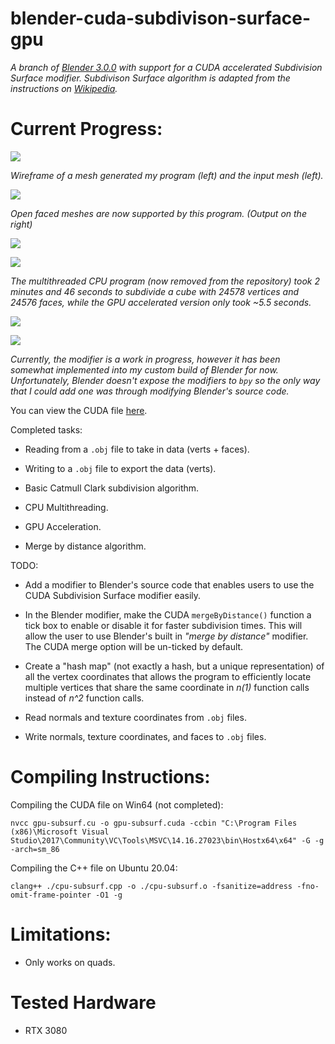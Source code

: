# blender-cuda-subdivison-surface-gpu

*A branch of [Blender 3.0.0](https://github.com/blender/blender/tree/blender-v3.0-release) with support for a CUDA accelerated Subdivision Surface modifier. Subdivison Surface algorithm is adapted from the instructions on [Wikipedia](https://en.wikipedia.org/wiki/Catmull%E2%80%93Clark_subdivision_surface).*

# Current Progress:

![](https://i.imgur.com/gZAbyqv.png?raw=true)

*Wireframe of a mesh generated my program (left) and the input mesh (left).*

![](https://i.imgur.com/MfCeLJB.png?raw=true)

*Open faced meshes are now supported by this program. (Output on the right)*

![](https://i.imgur.com/Z9CokPC.png?raw=true)

![](https://i.imgur.com/pbs97J1.png?raw=true)

*The multithreaded CPU program (now removed from the repository) took 2 minutes and 46 seconds to subdivide a cube with 24578 vertices and 24576 faces, while the GPU accelerated version only took ~5.5 seconds.*

![](https://i.imgur.com/kQ1NVKq.png?raw=true)

![](https://i.imgur.com/m19QGxP.png?raw=true)

*Currently, the modifier is a work in progress, however it has been somewhat implemented into my custom build of Blender for now. Unfortunately, Blender doesn't expose the modifiers to `bpy` so the only way that I could add one was through modifying Blender's source code.*

You can view the CUDA file [here](https://github.com/katznboyz1/blender-cuda-subdivision-surface-gpu/blob/master/custom_source/gpu-subsurf.cu).

Completed tasks:

- Reading from a `.obj` file to take in data (verts + faces).

- Writing to a `.obj` file to export the data (verts).

- Basic Catmull Clark subdivision algorithm.

- CPU Multithreading.

- GPU Acceleration.

- Merge by distance algorithm.

TODO:

- Add a modifier to Blender's source code that enables users to use the CUDA Subdivision Surface modifier easily.

- In the Blender modifier, make the CUDA `mergeByDistance()` function a tick box to enable or disable it for faster subdivision times. This will allow the user to use Blender's built in *"merge by distance"* modifier. The CUDA merge option will be un-ticked by default.

- Create a "hash map" (not exactly a hash, but a unique representation) of all the vertex coordinates that allows the program to efficiently locate multiple vertices that share the same coordinate in *n(1)* function calls instead of *n^2* function calls.

- Read normals and texture coordinates from `.obj` files.

- Write normals, texture coordinates, and faces to `.obj` files.

# Compiling Instructions:

Compiling the CUDA file on Win64 (not completed):

`nvcc gpu-subsurf.cu -o gpu-subsurf.cuda -ccbin "C:\Program Files (x86)\Microsoft Visual Studio\2017\Community\VC\Tools\MSVC\14.16.27023\bin\Hostx64\x64" -G -g -arch=sm_86`

Compiling the C++ file on Ubuntu 20.04:

`clang++ ./cpu-subsurf.cpp -o ./cpu-subsurf.o -fsanitize=address -fno-omit-frame-pointer -O1 -g`

# Limitations:

- Only works on quads.

# Tested Hardware

- RTX 3080
